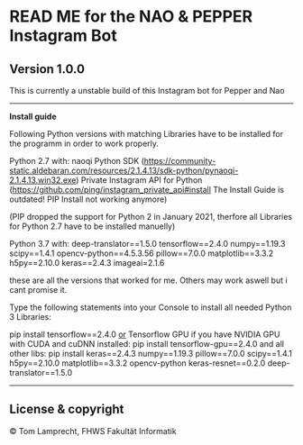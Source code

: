 # READ ME for the NAO & PEPPER Instagram Bot

**Version 1.0.0**
---

This is currently a unstable build of this Instagram bot for Pepper and Nao

---

**Install guide**

Following Python versions with matching Libraries have to be installed for the programm in order to work properly.

Python 2.7
with:
    naoqi Python SDK (https://community-static.aldebaran.com/resources/2.1.4.13/sdk-python/pynaoqi-2.1.4.13.win32.exe)
    Private Instagram API for Python (https://github.com/ping/instagram_private_api#install The Install Guide is outdated! PIP Install not working anymore)

(PIP dropped the support for Python 2 in January 2021, therfore all Libraries for Python 2.7 have to be installed manuelly)

Python 3.7
with:
    deep-translator==1.5.0
    tensorflow==2.4.0
    numpy==1.19.3
    scipy==1.4.1
    opencv-python==4.5.3.56
    pillow==7.0.0
    matplotlib==3.3.2
    h5py==2.10.0
    keras==2.4.3
    imageai=2.1.6

these are all the versions that worked for me. Others may work aswell but i cant promise it.

Type the following statements into your Console to install all needed Python 3 Libraries:

pip install tensorflow==2.4.0
<u>or</u> Tensorflow GPU if you have NVIDIA GPU with CUDA and cuDNN installed:
    pip install tensorflow-gpu==2.4.0
and all other libs:
pip install keras==2.4.3 numpy==1.19.3 pillow==7.0.0 scipy==1.4.1 h5py==2.10.0 matplotlib==3.3.2 opencv-python keras-resnet==0.2.0 deep-translator==1.5.0

---

## License & copyright

© Tom Lamprecht, FHWS Fakultät Informatik

